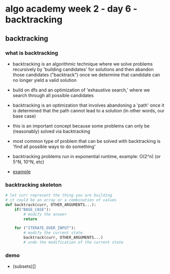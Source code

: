 # algo academy week 2 - day 6 - backtracking

## backtracking

### what is backtracking

- backtracking is an algorithmic technique where we solve problems recursively by 'building candidates' for solutions and then abandon those candidates ("backtrack") once we determine that candidate can no longer yield a valid solution
- build on dfs and an optimization of 'exhaustive search,' where we search through all possible candidates
- backtracking is an optimization that involves abandoning a 'path' once it is determined that the path cannot lead to a solution (in other words, our base case)
- this is an important concept because some problems can only be (reasonably) solved via backtracking
- most common type of problem that can be solved with backtracking is 'find all possible ways to do something'
- backtracking problems run in exponential runtime, example: O(2^n) (or 5^N, 10^N, etc)

- [example](01.1-backtracking.png)

### backtracking skeleton

```python
# let curr represent the thing you are building
# it could be an array or a combination of values
def backtrack(curr, OTHER_ARGUMENTS...):
    if("BASE_CASE"):
        # modify the answer
        return

    for ("ITERATE_OVER_INPUT"):
        # modify the current state
        backtrack(curr, OTHER_ARGUMENTS...)
        # undo the modification of the current state
```

### demo

- (subsets)[]
